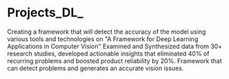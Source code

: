 # Projects_DL_
Creating a framework that will detect the accuracy of the model using various tools and technologies on "A Framework for Deep Learning Applications in Computer Vision" 
Examined and Synthesized data from 30+ research studies, developed actionable insights that eliminated 40% of recurring problems and boosted product reliability by 20%.
Framework that can detect problems and generates an accurate vision issues.

